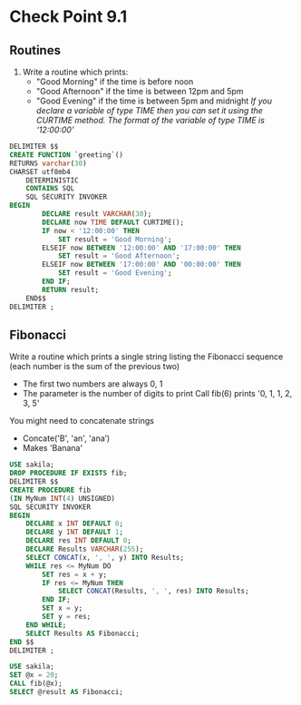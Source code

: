 # Check Point 9.1

## Routines

1. Write a routine which prints:
   - "Good Morning" if the time is before noon
   - "Good Afternoon" if the time is between 12pm and 5pm 
   - "Good Evening" if the time is between 5pm and midnight
   *If you declare a variable of type TIME then you can set it using the CURTIME method. The format of the variable of type TIME is ‘12:00:00’*
```sql
DELIMITER $$
CREATE FUNCTION `greeting`() 
RETURNS varchar(30) 
CHARSET utf8mb4
    DETERMINISTIC
    CONTAINS SQL
    SQL SECURITY INVOKER
BEGIN 
		DECLARE result VARCHAR(30);
        DECLARE now TIME DEFAULT CURTIME();
		IF now < '12:00:00' THEN 
			SET result = 'Good Morning';
        ELSEIF now BETWEEN '12:00:00' AND '17:00:00' THEN
            SET result = 'Good Afternoon';
        ELSEIF now BETWEEN '17:00:00' AND '00:00:00' THEN
            SET result = 'Good Evening';
		END IF;
		RETURN result;
	END$$
DELIMITER ;
```

## Fibonacci

Write a routine which prints a single string listing the Fibonacci sequence (each number is the sum of the previous two) 

- The first two numbers are always 0, 1
- The parameter is the number of digits to print Call fib(6) prints '0, 1, 1, 2, 3, 5'

You might need to concatenate strings

- Concate('B', 'an', 'ana’) 
- Makes 'Banana'

```sql
USE sakila;
DROP PROCEDURE IF EXISTS fib;
DELIMITER $$
CREATE PROCEDURE fib
(IN MyNum INT(4) UNSIGNED)
SQL SECURITY INVOKER
BEGIN
    DECLARE x INT DEFAULT 0;
    DECLARE y INT DEFAULT 1;
    DECLARE res INT DEFAULT 0;
    DECLARE Results VARCHAR(255);
    SELECT CONCAT(x, ', ', y) INTO Results;
    WHILE res <= MyNum DO 
        SET res = x + y;
        IF res <= MyNum THEN
            SELECT CONCAT(Results, ', ', res) INTO Results;
        END IF;
        SET x = y;
        SET y = res;
    END WHILE;
    SELECT Results AS Fibonacci;
END $$
DELIMITER ;
```
```sql
USE sakila;
SET @x = 20;
CALL fib(@x);
SELECT @result AS Fibonacci;
```